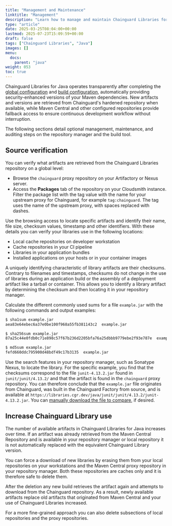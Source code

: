 ```yaml
---
title: "Management and Maintenance"
linktitle: "Management"
description: "Learn how to manage and maintain Chainguard Libraries for Java, including dependency updates, verification, and monitoring security improvements"
type: "article"
date: 2025-03-25T08:04:00+00:00
lastmod: 2025-07-23T15:09:59+00:00
draft: false
tags: ["Chainguard Libraries", "Java"]
images: []
menu:
  docs:
    parent: "java"
weight: 053
toc: true
---
```


Chainguard Libraries for Java operates transparently after completing the [global configuration](/chainguard/libraries/java/global-configuration/) and [build configuration](/chainguard/libraries/java/build-configuration/), automatically providing security-enhanced versions of your Maven dependencies. New artifacts and versions are retrieved from Chainguard's hardened repository when available, while Maven Central and other configured repositories provide fallback access to ensure continuous development workflow without interruption.

The following sections detail optional management, maintenance, and auditing
steps on the repository manager and the build tool.

<a id="java-verification">

## Source verification

You can verify what artifacts are retrieved from the Chainguard Libraries
repository on a global level:

* Browse the `chainguard` proxy repository on your Artifactory or Nexus server.
* Access the **Packages** tab of the repository on your Cloudsmith instance.
  Filter the package list with the tag value with the name for your upstream
  proxy for Chainguard, for example `tag:chainguard`. The tag uses the name of
  the upstream proxy, with spaces replaced with dashes.

Use the browsing access to locate specific artifacts and identify their name,
file size, checksum values, timestamp and other identifiers. With these details
you can verify your libraries use in the following locations:

* Local cache repositories on developer workstation
* Cache repositories in your CI pipeline
* Libraries in your application bundles
* Installed applications on your hosts or in your container images

A uniquely identifying characteristic of library artifacts are their checksums.
Contrary to filenames and timestamps, checksums do not change in the use of
libraries during an application build or the assembly of a deployment artifact
like a tarball or container. This allows you to identify a library artifact by
determining the checksum and then locating it in your repository manager.

Calculate the different commonly used sums for a file `example.jar` with the
following commands and output examples:

```sh
$ sha1sum example.jar
aea83e64ebec6a37e0be100f968a55fb381143c2  example.jar

$ sha256sum example.jar
87a25c44e0fdb0c71e898c57f67b236d2205bfa76a25dbbb9779ebe2f93e787e  example.jar

$ md5sum example.jar
fefd660ddc795900d48bdf49c17b3135  example.jar
```

Use the search features in your repository manager, such as Sonatype Nexus, to
locate the library. For the specific example, you find that the checksums
correspond to the file `junit-4.13.2.jar` found in `junit/junit/4.13.2/` and
that the artifact is found in the `chainguard` proxy repository. You can
therefore conclude that the `example.jar` file originates from Chainguard, was
built in the Chainguard Factory from source, and is available at
`https://libraries.cgr.dev/java/junit/junit/4.13.2/junit-4.13.2.jar`. You can
[manually download the file to
compare](/chainguard/libraries/java/overview/#java-repo-test), if desired.

## Increase Chainguard Library use

The number of available artifacts in Chainguard Libraries for Java increases
over time. If an artifact was already retrieved from the Maven Central
Repository and is available in your repository manager or local repository it is
not automatically replaced with the equivalent Chainguard Library version. 

You can force a download of new libraries by erasing them from your local
repositories on your workstations and the Maven Central proxy repository in your
repository manager. Both these repositories are caches only and it is therefore
safe to delete them.

After the deletion any new build retrieves the artifact again and attempts to
download from the Chainguard repository. As a result, newly available artifacts
replace old artifacts that originated from Maven Central and your use of
Chainguard Libraries increased.

For a more fine-grained approach you can also delete subsections of local
repositories and the proxy repositories.
